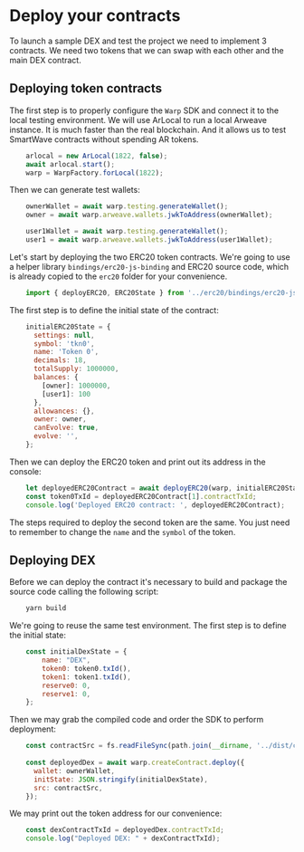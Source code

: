 # Deploy your contracts

To launch a sample DEX and test the project we need to implement 3 contracts. We need two tokens that we can swap with each other and the main DEX contract. 

## Deploying token contracts

The first step is to properly configure the `Warp` SDK and connect it to the local testing environment. We will use ArLocal to run a local Arweave instance. It is much faster than the real blockchain. And it allows us to test SmartWave contracts without spending AR tokens.

```javascript
    arlocal = new ArLocal(1822, false);
    await arlocal.start();
    warp = WarpFactory.forLocal(1822);
``` 

Then we can generate test wallets:

```javascript
    ownerWallet = await warp.testing.generateWallet();
    owner = await warp.arweave.wallets.jwkToAddress(ownerWallet);

    user1Wallet = await warp.testing.generateWallet();
    user1 = await warp.arweave.wallets.jwkToAddress(user1Wallet);
``` 


Let's start by deploying the two ERC20 token contracts. We're going to use a helper library `bindings/erc20-js-binding` and ERC20 source code, which is already copied to the `erc20` folder for your convenience.

```javascript
    import { deployERC20, ERC20State } from '../erc20/bindings/erc20-js-binding';
``` 

The first step is to define the initial state of the contract:

```javascript
    initialERC20State = {
      settings: null,
      symbol: 'tkn0',
      name: 'Token 0',
      decimals: 18,
      totalSupply: 1000000,
      balances: {
        [owner]: 1000000,
        [user1]: 100
      },
      allowances: {},
      owner: owner,
      canEvolve: true,
      evolve: '',
    };
``` 

Then we can deploy the ERC20 token and print out its address in the console:

```javascript
    let deployedERC20Contract = await deployERC20(warp, initialERC20State, ownerWallet);
    const token0TxId = deployedERC20Contract[1].contractTxId;
    console.log('Deployed ERC20 contract: ', deployedERC20Contract);
``` 

The steps required to deploy the second token are the same. You just need to remember to change the `name` and the `symbol` of the token.

## Deploying DEX

Before we can deploy the contract it's necessary to build and package the source code calling the following script:

```javascript
    yarn build
``` 

We're going to reuse the same test environment. 
The first step is to define the initial state: 

```javascript
    const initialDexState = {
        name: "DEX",
        token0: token0.txId(),
        token1: token1.txId(),
        reserve0: 0,
        reserve1: 0,
    };
``` 

Then we may grab the compiled code and order the SDK to perform deployment: 

```javascript
    const contractSrc = fs.readFileSync(path.join(__dirname, '../dist/contract.js'), 'utf8');
    
    const deployedDex = await warp.createContract.deploy({
      wallet: ownerWallet,
      initState: JSON.stringify(initialDexState),
      src: contractSrc,
    });
```

We may print out the token address for our convenience: 

```javascript
    const dexContractTxId = deployedDex.contractTxId;
    console.log("Deployed DEX: " + dexContractTxId);
```









